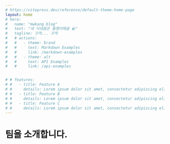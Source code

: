 ```yaml
---
# https://vitepress.dev/reference/default-theme-home-page
layout: home
# hero:
#   name: "mwkang blog"
#   text: "내 닉네음은 돌멩이떼굴 🪨"
#   tagline: 끄적... 끄적
#   # actions:
#   #   - theme: brand
#   #     text: Markdown Examples
#   #     link: /markdown-examples
#   #   - theme: alt
#   #     text: API Examples
#   #     link: /api-examples


# # features:
# #   - title: Feature A
# #     details: Lorem ipsum dolor sit amet, consectetur adipiscing elit
# #   - title: Feature B
# #     details: Lorem ipsum dolor sit amet, consectetur adipiscing elit
# #   - title: Feature C
# #     details: Lorem ipsum dolor sit amet, consectetur adipiscing elit
---
```



<h1 class="mw_h1">팀을 소개합니다.</h1>
<VPTeamMembers size="small" :members />

<script setup>
import { VPTeamMembers } from 'vitepress/theme'

const members = [
  {
    avatar: '/assets/images/team/user_01.png',
    name: '변민욱',
    title: 'Frontend Developer',
    desc: '돌멩이떼굴'
  },{
    avatar: '/assets/images/team/user_02.png',
    name: '변지나',
    title: 'Product Designer',
    desc: '보키토리엄마'
  },{
    avatar: '/assets/images/team/user_03.png',
    name: '변가희',
    title: 'Frontend Developer',
    desc: '인생은가성비'
  },{
    avatar: '/assets/images/team/user_04.png',
    name: '변희진',
    title: 'DevOps Engineer',
    desc: '회오리감자'
  },
]
</script>
